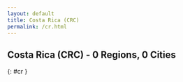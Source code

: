 ```yaml
---
layout: default
title: Costa Rica (CRC)
permalink: /cr.html
---
```



## Costa Rica (CRC) - 0 Regions, 0 Cities
{: #cr }






 

